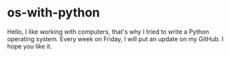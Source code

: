 # os-with-python
Hello, I like working with computers, that's why I tried to write a Python operating system. Every week on Friday, I will put an update on my GitHub. I hope you like it.

